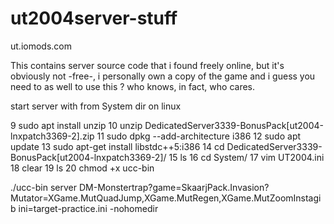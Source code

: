 # ut2004server-stuff
ut.iomods.com


This contains server source code that i found freely online, but it's obviously not -free-, i personally own a copy of the game and i guess you need to as well to use this ? who knows, in fact, who cares.


start server with
from System dir on linux


  9  sudo apt install unzip
   10  unzip DedicatedServer3339-BonusPack\[ut2004-lnxpatch3369-2\].zip
   11  sudo dpkg --add-architecture i386
   12  sudo apt update
   13  sudo apt-get install libstdc++5:i386
   14  cd DedicatedServer3339-BonusPack\[ut2004-lnxpatch3369-2\]/
   15  ls
   16  cd System/
   17  vim UT2004.ini
   18  clear
   19  ls
   20  chmod +x ucc-bin

  ./ucc-bin server DM-Monstertrap?game=SkaarjPack.Invasion?Mutator=XGame.MutQuadJump,XGame.MutRegen,XGame.MutZoomInstagib ini=target-practice.ini -nohomedir
